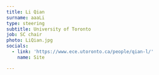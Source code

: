 ```yaml
---
title: Li Qian
surname: aaaLi
type: steering
subtitle: University of Toronto
job: SC chair
photo: LiQian.jpg
socials:
  - link: 'https://www.ece.utoronto.ca/people/qian-l/'
    name: Site

---
```

